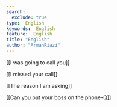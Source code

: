 ```yaml
---
search:
  exclude: true
type:  English
keywords:  English
feature:  English
title: "English"
author: "ArmanRiazi"
---
```


[[I was going to call you]]

 [[I missed your call]]
 

 [[The reason I am asking]]

 [[Can you put your boss on the phone-Q]]